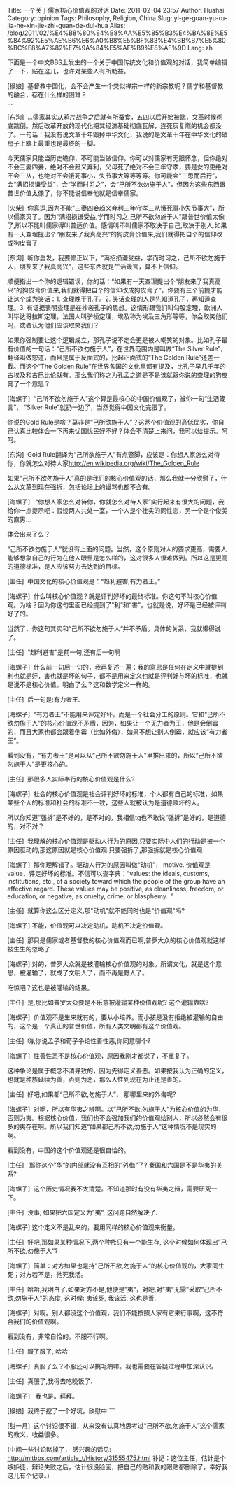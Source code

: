 Title: 一个关于儒家核心价值观的对话
Date: 2011-02-04 23:57
Author: Huahai
Category: opinion
Tags: Philosophy, Religion, China
Slug: yi-ge-guan-yu-ru-jia-he-xin-jie-zhi-guan-de-dui-hua
Alias: /blog/2011/02/%E4%B8%80%E4%B8%AA%E5%85%B3%E4%BA%8E%E5%84%92%E5%AE%B6%E6%A0%B8%E5%BF%83%E4%BB%B7%E5%80%BC%E8%A7%82%E7%9A%84%E5%AF%B9%E8%AF%9D
Lang: zh

下面是一个中文BBS上发生的一个关于中国传统文化和价值观的对话，我简单编辑了一下，贴在这儿，也许对某些人有所助益。

\[猴娘\]  基督教中国化，会不会产生一个类似禅宗一样的新宗教呢？儒学和基督教的融合，存在什么样的困难？  
...

\[东沟\]  ...儒家其实从鸦片战争之后就有所蚕食，五四以后开始被踹，文革时候彻底踹倒。然后改革开放的现代化把其经济基础彻底瓦解，连死灰复燃的机会都没了。一句话：我没有说文革十年毁掉中华文化，我说的是文革十年在中华文化的破房子上踹上最重也是最终的一脚。

今天儒家只能当历史瞻仰，不可能当做信仰。你可以对儒家有无限怀念，但你绝对不会三妻四妾，绝对不会趋义弃利，父母死了绝对不会三年守孝，要是女的更绝对不会三从，也绝对不会饿死事小，失节事大等等等等。你可能会“三思而后行”，会“满招损谦受益”，会“学而时习之”，会“己所不欲勿施于人”，但因为这些东西跟普世价值太像了，你不能说信奉他就是信奉儒家。

\[火柴\]  你真逗,因为不能“三妻四妾趋义弃利三年守孝三从饿死事小失节事大”，所以儒家灭了。因为“满招损谦受益,学而时习之,己所不欲勿施于人”跟普世价值太像了,所以不能叫儒家得叫普适价值。感情叫不叫儒家不取决于自己,取决于别人.如果有一天查理提出个“朋友来了我真高兴”的狗皮膏价值来,我们就得把自个的信仰改成狗皮膏了

\[东沟\]  听你启发，我要修正以下，“满招损谦受益，学而时习之，己所不欲勿施于人，朋友来了我真高兴”，这些东西就是生活箴言，算不上信仰。

顺便指出一个你的逻辑错误，你的话：“如果有一天查理提出个“朋友来了我真高兴”的狗皮膏价值来,我们就得把自个的信仰改成狗皮膏了”。你要有三个前提才能让这个成为笑话：1. 查理晚于孔子。2. 笑话查理的人是先知道孔子，再知道查理。3. 有证据表明查理是在抄袭孔子的思想。这情形跟我们叫勾股定理，欧洲人叫毕达哥拉斯定理，法国人叫驴桥定理，埃及称为埃及三角形等等，你会取笑他们吗，或者认为他们应该取笑我们？

如果你强制要让这个逻辑成立，那孔子说不定会更是被人嘲笑的对象。比如孔子最有价值的一句话：“己所不欲勿施于人”，在世界范围内是叫做“The Silver Rule”，翻译叫做恕道，而且是属于反面式的，比起正面式的“The Golden Rule”还差一截。而这个“The Golden Rule”在世界各国的文化里都有提及，比孔子早几千年的古埃及和古巴比伦就有。那么我们称之为孔孟之道是不是该就跟你说的查理的狗皮膏了一个意思？

\[海螺子\]  “己所不欲勿施于人”这个算是最核心的中国价值观了，被你一句“生活箴言”， “Silver Rule”就扔一边了，当然觉得中国文化完蛋了。

你说的Gold Rule是啥？莫非是“己所欲施于人”？这两个价值观的高低优劣，你自己认真比较体会一下再来忧国忧民好不好？体会不清楚上来问，我可以给提示。呵呵。

\[东沟\]  Gold Rule翻译为“己所欲施于人”有点蹩脚，应该是：你想人家怎么对待你，你就怎么对待人家<http://en.wikipedia.org/wiki/The_Golden_Rule>

如果“己所不欲勿施于人”真的是我们的核心价值观的话，那么我就十分欣慰了，什么从文革到现在强拆，包括论坛上的谩骂也都不会有。

\[海螺子\]   “你想人家怎么对待你，你就怎么对待人家”实行起来有很大的问题，我给你一点提示吧：假设两人共处一室，一个人是个壮实的同性恋，另一个是个俊美的直男...

体会出来了么？

“己所不欲勿施于人”就没有上面的问题。当然，这个原则对人的要求更高，需要人能够想象自己的行为在他人眼里是怎么样的，这对很多人很难做到。所以这是更高的道德标准，是人应该努力去达到的目标。

\[主任\]  中国文化的核心价值观是：“趋利避害;有力者王。”

\[海螺子\]  什么叫核心价值观？就是评判好坏的最终标准。你这句不叫核心价值观。为啥？因为你这句里面已经提到了“利”和“害”，也就是说，好坏是已经被评判好了的。

当然了，你这句其实和“己所不欲勿施于人“并不矛盾。具体的关系，我就懒得说了。

\[主任\]  “趋利避害”是前一句,还有后一句啊

\[海螺子\]  什么前一句后一句的，我再复述一遍：我的意思是任何在定义中就提到利也就是好，害也就是坏的句子，都不是用来定义也就是评判好与坏的标准，也就是说不是核心价值。明白了么？这和数学定义一样的。

\[主任\]  后一句是:有力者王.

\[海螺子\]  “有力者王”不能用来评定好坏，而是一个社会分工的原则。它和“己所不欲勿施于人”的核心价值观不矛盾，因为，如果让一个无力者为王，他是会倒霉的，而且大家也都会跟着倒霉（比如外侮），如果不想让别人倒霉，就应该“有力者王”。

看到没有，“有力者王”是可以从“己所不欲勿施于人”里推出来的，所以“己所不欲勿施于人”是更核心的。

\[主任\]  那很多人实际奉行的核心价值观是什么?

\[海螺子\]  社会的核心价值观是社会评判好坏的标准，个人都有自己的标准，如果某些个人的标准和社会的标准不一致，这些人就被认为是道德败坏的人。

所以你知道“强拆”是不好的，是不对的，我相信tg也不敢说“强拆”是好的，是道德的，对不对？

\[主任\]  我理解的核心价值观是驱动人行为的原因,只要实际中人们的行动是被一个原因驱动的,那这原因就是核心价值观.只要强拆了,那强拆就是核心价值观

\[海螺子\]  那你理解错了。驱动人行为的原因叫做“动机”， motive. 价值观是value，评定好坏的标准。不信可以查字典：“values: the ideals, customs, institutions, etc., of a society toward which the people of the group have an affective regard. These values may be positive, as cleanliness, freedom, or education, or negative, as cruelty, crime, or blasphemy.  ”

\[主任\]  就算你这么区分定义,那"动机"就不能同时也是"价值观"吗?

\[海螺子\] 不能，价值观可以决定动机，动机不决定价值观。

\[主任\]  那只是儒家或者基督教的核心价值观而已啊,普罗大众的核心价值观就这样被生生的忽略了

\[海螺子\] 对的，普罗大众就是被灌输核心价值观的对象。所谓文化，就是这个意思，被灌输了，就成了文明人了，而不再是野人了。

吃惊吧？这也是被灌输的结果。

\[主任\]  是,那比如普罗大众要是不乐意被灌输某种价值观呢? 这个灌输靠啥?

\[海螺子\]  价值观不是生来就有的，要从小培养。而小孩是没有拒绝被灌输的自由的，这个是一个真正的普世价值，所有人类文明都有这个价值观。

\[主任\]  嗨,你说孟子和荀子争论性善性恶,你同意哪个?

\[海螺子\]  性善性恶不是核心价值观，原因我刚才都说了，不重复了。

这种争论是属于概念不清导致的，因为先得定义善恶。如果按我认为正确的定义，也就是种族延续为善，否则为恶，那么人性到现在为止还是善的。

\[主任\]  好吧,如果都“己所不欲,勿施于人”， 那哪里来的外侮呢?

\[海螺子\]  对啊，所以有华夷之辨啊。以“己所不欲,勿施于人”为核心价值的为华，否则为夷。根据核心价值，我们也不会强加我们的价值观给别人，所以必然会有很多的夷存在啊。所以我们知道“如果都己所不欲,勿施于人“这种情况不是现实的啊。

看到没有，中国的这个价值观还是很自恰的。

\[主任\]   那你这个”华“的内部就没有互相的”外侮“了? 秦国和六国是不是华夷的关系?

\[海螺子\]  这个历史情况我不太清楚。不知道那时有没有华夷之辩，需要研究一下。

\[主任\]  没事, 如果把六国定义为”夷“, 这问题自然解决了.

\[海螺子\] 这个定义不是乱来的，要用同样的核心价值观来衡量。

\[主任\]  好吧,那如果某种情况下,两个种族只有一个能生存, 这个时候如何体现出”己所不欲,勿施于人“?

\[海螺子\]  简单：对方如果也是持”己所不欲,勿施于人“的核心价值观的，大家同生死；对方若不是，他死我活。

\[主任\]  哈哈,我明白了.如果对方不是,他便是”夷“，对吧,对”夷“无需”采取“己所不欲,勿施于人”的态度, 这时候: 夷该死, 我该活, 这也是善.

\[海螺子\]  对啊。别人都没这个价值观，我们不能按照人家有它来行事啊，这不符合我们的价值观啊。

看到没有，非常自恰的，不服不行啊。

\[主任\]  服了服了, 哈哈

\[海螺子\]  真服了么？不服还可以挑毛病嘛。我也需要在答疑过程中加深认识。

\[主任\]  真服了,我得去吃晚饭了.

\[海螺子\]   我也是。拜拜。

\[猴娘\]  我终于挖了一个好坑。欣慰中\`\`\`\`

\[甜一月\]  这个讨论很不错，从来没有认真地思考过“己所不欲,勿施于人”这个儒家的教义，收益很多。

(中间一些讨论略掉了， 感兴趣的话见: <http://mitbbs.com/article_t/History/31555475.html> 补记：这位主任，估计是个嫉妒徒，辩论失败之后，估计很没脸面，把自己的贴和我的跟贴都删除了，幸好我这儿有个记录。) 
